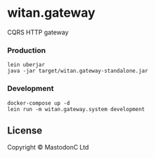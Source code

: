 # witan.gateway

CQRS HTTP gateway

### Production
```
lein uberjar
java -jar target/witan.gateway-standalone.jar
```

### Development
```
docker-compose up -d
lein run -m witan.gateway.system development
```

## License

Copyright © MastodonC Ltd
